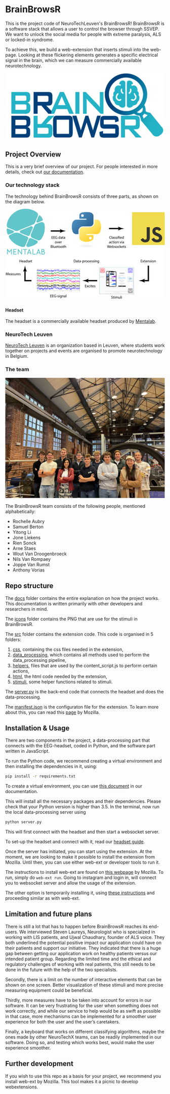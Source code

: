 # BrainBrowsR

This is the project code of NeuroTechLeuven's BrainBrowsR!
BrainBrowsR is a software stack that allows a user to control the browser through SSVEP. We want to unlock the social media for people with extreme paralysis, ALS or locked-in syndrome.

To achieve this, we build a web-extension that inserts stimuli into the web-page. Looking at these flickering elements generates a specific electrical signal in the brain, which we can measure commercially available neurotechnology.

![BrainBrowsR](./images/BrainBrowsR.png)

## Project Overview

This is a very brief overview of our project. For people interested in more details, check out [our documentation](docs/README.md).

### Our technology stack

The technology behind BrainBrowsR consists of three parts, as shown on the diagram below.

![techstack](./images/data_flow.png)



#### Headset

The headset is a commercially available headset produced by [Mentalab](https://mentalab.com). 

### NeuroTech Leuven

[NeuroTech Leuven](ntxl.org) is an organization based in Leuven, where students work together on projects and events are organised to promote neurotechnology in Belgium.

### The team

![the team](./images/theTeam.jpg)

The BrainBrowsR team consists of the following people, mentioned alphabetically:

- Rochelle Aubry
- Samuel Berton
- Yitong Li
- Jone Liekens
- Rien Sonck
- Arne Staes
- Wout Van Droogenbroeck
- Nils Van Rompaey
- Joppe Van Rumst
- Anthony Vorias

## Repo structure

The [docs](./docs/) folder contains the entire explanation on how the project works. This documentation is written primarily with other developers and researchers in mind.

The [icons](./icons/) folder contains the PNG that are use for the stimuli in BrainBrowsR.

The [src](./src/) folder contains the extension code. This code is organised in 5 folders:

1. [css](./src/css/), containing the css files needed in the extension,
2. [data_processing](src/data_processing/), which contains all methods used to perform the data_processing pipeline,
3. [helpers](./src/helpers/), files that are used by the content_script.js to perform certain actions,
4. [html](src/html/), the html code needed by the extension,
5. [stimuli](src/stimuli/), some helper functions related to stimuli.

The [server.py](server.py) is the back-end code that connects the headset and does the data-processing.

The [manifest.json](manifest.json) is the configuraton file for the extension. To learn more about this, you can read this [page](https://developer.mozilla.org/en-US/docs/Mozilla/Add-ons/WebExtensions/manifest.json) by Mozilla.

## Installation & Usage

There are two components in the project, a data-processing part that connects with the EEG-headset, coded in Python, and the software part written in JavaScript.

To run the Python code, we recommend creating a virtual environment and then installing the dependencies in it, using:

```bash
pip install -r requirements.txt
```

To create a virtual environment, you can use [this document](docs/virtual_environments.md) in our documentation.

This will install all the necessary packages and their dependencies. Please check that your Python version is higher than 3.5. In the terminal, now run the local data-processing server using

```bash
python server.py
```

This will first connect with the headset and then start a websocket server.

To set-up the headset and connect with it, read our [headset guide](docs/headset.md).

Once the server has initiated, you can start using the extension. At the moment, we are looking to make it possible to install the extension from Mozilla. Until then, you can use either web-ext or developer tools to run it.

The instructions to install web-ext are found on [this webpage](https://extensionworkshop.com/documentation/develop/getting-started-with-web-ext/) by Mozilla. To run, simply do `web-ext run`. Going to instagram and login in, will connect you to websocket server and allow the usage of the extension.

The other option is temporarily installing it, using [these instructions](https://extensionworkshop.com/documentation/develop/temporary-installation-in-firefox/) and proceeding similar as with web-ext.

## Limitation and future plans

There is still a lot that has to happen before BrainBrowsR reaches its end-users. We interviewed Steven Laureys, Neurologist who is specialzed in working with LIS patients, and Ujwal Chaudhary, founder of ALS voice. They both underlined the potential positive impact our application could have on their patients and support our initiative. They indicated that there is a huge gap between getting our application work on healthy patients versus our intended patient group. Regarding the limited time and the ethical and regulatory challenges of working with real patients, this still needs to be done in the future with the help of the two specialists. 

Secondly, there is a limit on the number of interactive elements that can be shown on one screen. Better visualization of these stimuli and more precise measuring equipment could be beneficial.

Thirdly, more measures have to be taken into account for errors in our software. It can be very frustrating for the user when something does not work correctly, and while our service to help would be as swift as possible in that case, more mechanisms can be implemented for a smoother user experience for both the user and the user’s caretakers.

Finally, a keyboard that works on different classifying algorithms, maybe the ones made by other NeuroTechX teams, can be readily implemented in our software. Doing so, and testing which works best, would make the user experience smoother.

## Further development

If you wish to use this repo as a basis for your project, we recommend you install web-ext by Mozilla. This tool makes it a picnic to develop webextensions.
